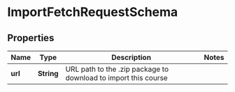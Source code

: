 
# ImportFetchRequestSchema

## Properties
Name | Type | Description | Notes
------------ | ------------- | ------------- | -------------
**url** | **String** | URL path to the .zip package to download to import this course | 



